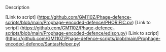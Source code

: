 Description

[Link to script] (https://github.com/GM110Z/Phage-defence-scripts/blob/main/Prophage-encoded-defence/PHORIFIC.py) 
[Link to script] (https://github.com/GM110Z/Phage-defence-scripts/blob/main/Prophage-encoded-defence/edison.py)
[Link to script] (https://github.com/GM110Z/Phage-defence-scripts/blob/main/Prophage-encoded-defence/SantasHelper.py)
